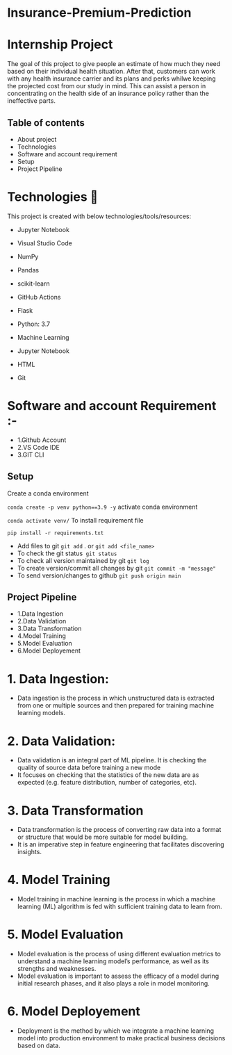 # Insurance-Premium-Prediction
# Internship Project
The goal of this project to give people an estimate of how much they need based on their individual health situation. After that, customers can work with any health insurance carrier and its plans and perks whilwe keeping the projected cost from our study in mind. This can assist a person in concentrating on the health side of an insurance policy rather than the ineffective parts.

## Table of contents
- About project
- Technologies
- Software and account requirement
- Setup
- Project Pipeline

# Technologies 💙
This project is created with below technologies/tools/resources:
 - Jupyter Notebook 
 - Visual Studio Code
 - NumPy 
 - Pandas 
 - scikit-learn 
 - GitHub Actions
 - Flask

 - Python: 3.7
 - Machine Learning
 - Jupyter Notebook
 - HTML
 - Git

# Software and account Requirement :-
- 1.Github Account
- 2.VS Code IDE
- 3.GIT CLI

## Setup
Create a conda environment

`conda create -p venv python==3.9 -y`
activate conda environment

`conda activate venv/`
To install requirement file

`pip install -r requirements.txt`
- Add files to git `git add` . or `git add <file_name>`
- To check the git status` git status`
- To check all version maintained by git `git log`
- To create version/commit all changes by git `git commit -m "message"`
- To send version/changes to github `git push origin main`

## Project Pipeline
- 1.Data Ingestion
- 2.Data Validation
- 3.Data Transformation
- 4.Model Training
- 5.Model Evaluation
- 6.Model Deployement
# 1. Data Ingestion:
- Data ingestion is the process in which unstructured data is extracted from one or multiple sources and then prepared for training machine learning models.
# 2. Data Validation:
- Data validation is an integral part of ML pipeline. It is checking the quality of source data before training a new mode
- It focuses on checking that the statistics of the new data are as expected (e.g. feature distribution, number of categories, etc).
# 3. Data Transformation
- Data transformation is the process of converting raw data into a format or structure that would be more suitable for model building.
- It is an imperative step in feature engineering that facilitates discovering insights.
# 4. Model Training
- Model training in machine learning is the process in which a machine learning (ML) algorithm is fed with sufficient training data to learn from.
# 5. Model Evaluation
- Model evaluation is the process of using different evaluation metrics to understand a machine learning model’s performance, as well as its strengths and weaknesses.
- Model evaluation is important to assess the efficacy of a model during initial research phases, and it also plays a role in model monitoring.
# 6. Model Deployement
- Deployment is the method by which we integrate a machine learning model into production environment to make practical business decisions based on data.
